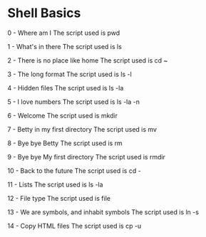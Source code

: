 # Shell Basics

0 - Where am I
The script used is pwd

1 - What's in there
The script used is ls

2 - There is no place like home
The script used is cd ~

3 - The long format
The script used is ls -l

4 - Hidden files
The script used is ls -la

5 - I love numbers
The script used is ls -la -n

6 - Welcome
The script used is mkdir

7 - Betty in my first directory
The script used is mv

8 - Bye bye Betty
The script used is rm

9 - Bye bye My first directory
The script used is rmdir

10 - Back to the future
The script used is cd -

11 - Lists
The script used is ls -la

12 - File type
The script used is file

13 - We are symbols, and inhabit symbols
The script used is ln -s

14 - Copy HTML files
The script used is cp -u
